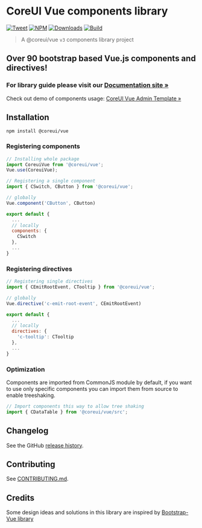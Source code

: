 # CoreUI Vue components library

[![Tweet](https://img.shields.io/twitter/url/http/shields.io.svg?style=social)](https://twitter.com/intent/tweet?text=CoreUI%20-%20Free%20Vue%20Admin%20Template%20&url=http://coreui.io/vue/&hashtags=bootstrap,admin,template,dashboard,panel,free,angular,react,vue)
[![NPM][npm-coreui-vue-badge-latest]][npm-coreui-vue]
[![Downloads](https://img.shields.io/npm/dm/@coreui/vue.svg?style=flat-square)][coreui]
[![Build](https://img.shields.io/github/workflow/status/coreui/coreui-vue/Node%20CI/v3-next?style=flat-square)][coreui]

[npm-coreui-vue]: https://www.npmjs.com/package/@coreui/vue
[npm-coreui-vue-badge-latest]: https://img.shields.io/npm/v/@coreui/vue/latest?style=flat-square&color=brightgreen  
[coreui]: https://coreui.io/vue

> A @coreui/vue `v3` components library project

## Over 90 bootstrap based Vue.js components and directives!

### For library guide please visit our [Documentation site »](https://coreui.io/vue/docs)

Check out demo of components usage: [CoreUI Vue Admin Template »](https://coreui.io/vue/demo/3.0-beta.1/#)

## Installation

```shell
npm install @coreui/vue
```

### Registering components

```js
// Installing whole package
import CoreuiVue from '@coreui/vue';
Vue.use(CoreuiVue);

// Registering a single component
import { CSwitch, CButton } from '@coreui/vue';

// globally
Vue.component('CButton', CButton)

export default {
  ...
  // locally
  components: {
    CSwitch
  },
  ...
}
```

### Registering directives

```js
// Registering single directives
import { CEmitRootEvent, CTooltip } from '@coreui/vue';

// globally
Vue.directive('c-emit-root-event', CEmitRootEvent)

export default {
  ...
  // locally
  directives: {
    'c-tooltip': CTooltip
  },
  ...
}
```

### Optimization

Components are imported from CommonJS module by default, if you want to use only specific components you can import them from source to enable treeshaking.

```js
// Import components this way to allow tree shaking
import { CDataTable } from '@coreui/vue/src';
```

## Changelog

See the GitHub [release history](https://github.com/coreui/coreui-vue/releases).

## Contributing

See [CONTRIBUTING.md](https://github.com/coreui/coreui-vue/blob/v3-next/CONTRIBUTING.md).

## Credits

Some design ideas and solutions in this library are inspired by [Bootstrap-Vue library](https://bootstrap-vue.js.org/)
